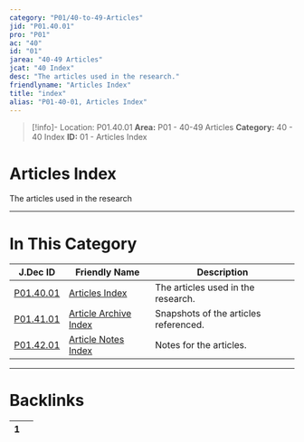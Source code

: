 ```yaml
---
category: "P01/40-to-49-Articles"
jid: "P01.40.01"
pro: "P01"
ac: "40"
id: "01"
jarea: "40-49 Articles"
jcat: "40 Index"
desc: "The articles used in the research."
friendlyname: "Articles Index"
title: "index"
alias: "P01-40-01, Articles Index"
---
```

>[!info]- Location: P01.40.01
>**Area:** P01 - 40-49 Articles
>**Category:** 40 - 40 Index
>**ID:** 01 - Articles Index

# Articles Index

The articles used in the research



---
# In This Category

| J.Dec ID                                                                        | Friendly Name                                                                               | Description                           |
| ------------------------------------------------------------------------------- | ------------------------------------------------------------------------------------------- | ------------------------------------- |
| [P01.40.01](index.md)                    | [Articles Index](index.md)                           | The articles used in the research.    |
| [P01.41.01](./41-Article-Archive/index.md) | [Article Archive Index](./41-Article-Archive/index.md) | Snapshots of the articles referenced. |
| [P01.42.01](./42-Article-Notes/index.md)   | [Article Notes Index](./42-Article-Notes/index.md)     | Notes for the articles.               |


---
# Backlinks
<div><table class="dataview table-view-table"><thead class="table-view-thead"><tr class="table-view-tr-header"><th class="table-view-th"><span></span><span class="dataview small-text">1</span></th><th class="table-view-th"><span></span></th></tr></thead><tbody class="table-view-tbody"></tbody></table></div>
